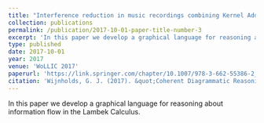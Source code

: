```yaml
---
title: "Interference reduction in music recordings combining Kernel Additive Modelling and Non-negative Matrix Factorisation"
collection: publications
permalink: /publication/2017-10-01-paper-title-number-3
excerpt: 'In this paper we develop a graphical language for reasoning about information flow in the Lambek Calculus.'
type: published
date: 2017-10-01
year: 2017
venue: 'WoLLIC 2017'
paperurl: 'https://link.springer.com/chapter/10.1007/978-3-662-55386-2_27'
citation: 'Wijnholds, G. J. (2017). &quot;Coherent Diagrammatic Reasoning in Compositional Distributional Semantics.&quot; <i>WoLLIC 2017, Lecture Notes in Computer Science</i>. 10388.'
---
```

In this paper we develop a graphical language for reasoning about information flow in the Lambek Calculus.

